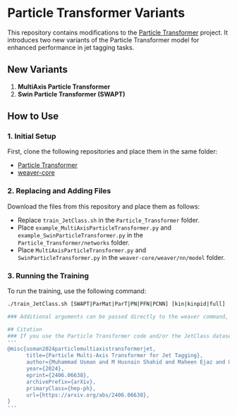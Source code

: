 # Particle Transformer Variants

This repository contains modifications to the [Particle Transformer](https://github.com/jet-universe/particle_transformer) project. It introduces two new variants of the Particle Transformer model for enhanced performance in jet tagging tasks.

## New Variants
1. **MultiAxis Particle Transformer**
2. **Swin Particle Transformer (SWAPT)**

## How to Use

### 1. Initial Setup
First, clone the following repositories and place them in the same folder:
- [Particle Transformer](https://github.com/jet-universe/particle_transformer)
- [weaver-core](https://github.com/hqucms/weaver-core)

### 2. Replacing and Adding Files
Download the files from this repository and place them as follows:

- Replace `train_JetClass.sh` in the `Particle_Transformer` folder.
- Place `example_MultiAxisParticleTransformer.py` and `example_SwinParticleTransformer.py` in the `Particle_Transformer/networks` folder.
- Place `MultiAxisParticleTransformer.py` and `SwinParticleTransformer.py` in the `weaver-core/weaver/nn/model` folder.

### 3. Running the Training
To run the training, use the following command:

```bash
./train_JetClass.sh [SWAPT|ParMat|ParT|PN|PFN|PCNN] [kin|kinpid|full] ...

### Additional arguments can be passed directly to the weaver command, such as '#--batch-size', '#--start-lr', '#--gpus'. These arguments will override existing parameters in train_JetClass.sh.

## Citation
### If you use the Particle Transformer code and/or the JetClass dataset in your work, please cite the following paper:
'''
@misc{usman2024particlemultiaxistransformerjet,
      title={Particle Multi-Axis Transformer for Jet Tagging}, 
      author={Muhammad Usman and M Husnain Shahid and Maheen Ejaz and Ummay Hani and Nayab Fatima and Abdul Rehman Khan and Asifullah Khan and Nasir Majid Mirza},
      year={2024},
      eprint={2406.06638},
      archivePrefix={arXiv},
      primaryClass={hep-ph},
      url={https://arxiv.org/abs/2406.06638}, 
}
'''
